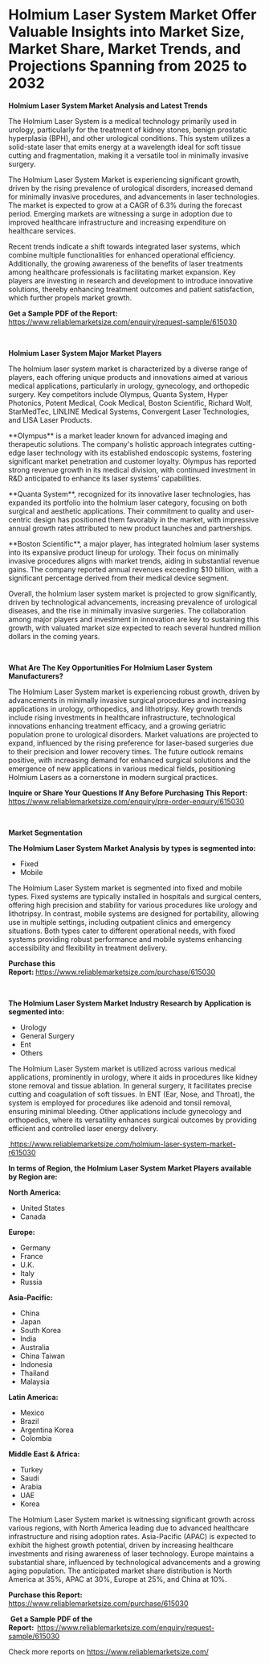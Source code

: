 <p><h1>Holmium Laser System Market Offer Valuable Insights into Market Size, Market Share, Market Trends, and Projections Spanning from 2025 to 2032</h1></p><p><strong>Holmium Laser System Market Analysis and Latest Trends</strong></p>
<p><p>The Holmium Laser System is a medical technology primarily used in urology, particularly for the treatment of kidney stones, benign prostatic hyperplasia (BPH), and other urological conditions. This system utilizes a solid-state laser that emits energy at a wavelength ideal for soft tissue cutting and fragmentation, making it a versatile tool in minimally invasive surgery.</p><p>The Holmium Laser System Market is experiencing significant growth, driven by the rising prevalence of urological disorders, increased demand for minimally invasive procedures, and advancements in laser technologies. The market is expected to grow at a CAGR of 6.3% during the forecast period. Emerging markets are witnessing a surge in adoption due to improved healthcare infrastructure and increasing expenditure on healthcare services.</p><p>Recent trends indicate a shift towards integrated laser systems, which combine multiple functionalities for enhanced operational efficiency. Additionally, the growing awareness of the benefits of laser treatments among healthcare professionals is facilitating market expansion. Key players are investing in research and development to introduce innovative solutions, thereby enhancing treatment outcomes and patient satisfaction, which further propels market growth.</p></p>
<p><strong>Get a Sample PDF of the Report:&nbsp;</strong> <a href="https://www.reliablemarketsize.com/enquiry/request-sample/615030?utm_campaign=2445&utm_medium=2&utm_source=Github&utm_content=ia&utm_term=24032025&utm_id=holmium-laser-system">https://www.reliablemarketsize.com/enquiry/request-sample/615030</a></p>
<p>&nbsp;</p>
<p><strong>Holmium Laser System Major Market Players</strong></p>
<p><p>The holmium laser system market is characterized by a diverse range of players, each offering unique products and innovations aimed at various medical applications, particularly in urology, gynecology, and orthopedic surgery. Key competitors include Olympus, Quanta System, Hyper Photonics, Potent Medical, Cook Medical, Boston Scientific, Richard Wolf, StarMedTec, LINLINE Medical Systems, Convergent Laser Technologies, and LISA Laser Products.</p><p>**Olympus** is a market leader known for advanced imaging and therapeutic solutions. The company's holistic approach integrates cutting-edge laser technology with its established endoscopic systems, fostering significant market penetration and customer loyalty. Olympus has reported strong revenue growth in its medical division, with continued investment in R&D anticipated to enhance its laser systems' capabilities.</p><p>**Quanta System**, recognized for its innovative laser technologies, has expanded its portfolio into the holmium laser category, focusing on both surgical and aesthetic applications. Their commitment to quality and user-centric design has positioned them favorably in the market, with impressive annual growth rates attributed to new product launches and partnerships.</p><p>**Boston Scientific**, a major player, has integrated holmium laser systems into its expansive product lineup for urology. Their focus on minimally invasive procedures aligns with market trends, aiding in substantial revenue gains. The company reported annual revenues exceeding $10 billion, with a significant percentage derived from their medical device segment.</p><p>Overall, the holmium laser system market is projected to grow significantly, driven by technological advancements, increasing prevalence of urological diseases, and the rise in minimally invasive surgeries. The collaboration among major players and investment in innovation are key to sustaining this growth, with valuated market size expected to reach several hundred million dollars in the coming years.</p></p>
<p>&nbsp;</p>
<p><strong>What Are The Key Opportunities For Holmium Laser System Manufacturers?</strong></p>
<p><p>The Holmium Laser System market is experiencing robust growth, driven by advancements in minimally invasive surgical procedures and increasing applications in urology, orthopedics, and lithotripsy. Key growth trends include rising investments in healthcare infrastructure, technological innovations enhancing treatment efficacy, and a growing geriatric population prone to urological disorders. Market valuations are projected to expand, influenced by the rising preference for laser-based surgeries due to their precision and lower recovery times. The future outlook remains positive, with increasing demand for enhanced surgical solutions and the emergence of new applications in various medical fields, positioning Holmium Lasers as a cornerstone in modern surgical practices.</p></p>
<p><strong>Inquire or Share Your Questions If Any Before Purchasing This Report:</strong> <a href="https://www.reliablemarketsize.com/enquiry/pre-order-enquiry/615030?utm_campaign=2445&utm_medium=2&utm_source=Github&utm_content=ia&utm_term=24032025&utm_id=holmium-laser-system">https://www.reliablemarketsize.com/enquiry/pre-order-enquiry/615030</a></p>
<p>&nbsp;</p>
<p><strong>Market Segmentation</strong></p>
<p><strong>The Holmium Laser System Market Analysis by types is segmented into:</strong></p>
<p><ul><li>Fixed</li><li>Mobile</li></ul></p>
<p><p>The Holmium Laser System market is segmented into fixed and mobile types. Fixed systems are typically installed in hospitals and surgical centers, offering high precision and stability for various procedures like urology and lithotripsy. In contrast, mobile systems are designed for portability, allowing use in multiple settings, including outpatient clinics and emergency situations. Both types cater to different operational needs, with fixed systems providing robust performance and mobile systems enhancing accessibility and flexibility in treatment delivery.</p></p>
<p><strong>Purchase this Report:&nbsp;</strong><a href="https://www.reliablemarketsize.com/purchase/615030?utm_campaign=2445&utm_medium=2&utm_source=Github&utm_content=ia&utm_term=24032025&utm_id=holmium-laser-system">https://www.reliablemarketsize.com/purchase/615030</a></p>
<p>&nbsp;</p>
<p><strong>The Holmium Laser System Market Industry Research by Application is segmented into:</strong></p>
<p><ul><li>Urology</li><li>General Surgery</li><li>Ent</li><li>Others</li></ul></p>
<p><p>The Holmium Laser System market is utilized across various medical applications, prominently in urology, where it aids in procedures like kidney stone removal and tissue ablation. In general surgery, it facilitates precise cutting and coagulation of soft tissues. In ENT (Ear, Nose, and Throat), the system is employed for procedures like adenoid and tonsil removal, ensuring minimal bleeding. Other applications include gynecology and orthopedics, where its versatility enhances surgical outcomes by providing efficient and controlled laser energy delivery.</p></p>
<p><a href="https://www.reliablemarketsize.com/holmium-laser-system-market-r615030?utm_campaign=2445&utm_medium=2&utm_source=Github&utm_content=ia&utm_term=24032025&utm_id=holmium-laser-system">&nbsp;https://www.reliablemarketsize.com/holmium-laser-system-market-r615030</a></p>
<p><strong>In terms of Region, the Holmium Laser System Market Players available by Region are:</strong></p>
<p>
    <p> <strong> North America: </strong>
        <ul>
            <li>United States</li>
            <li>Canada</li>
        </ul>
        </p> 
    <p> <strong> Europe: </strong>
        <ul>
            <li>Germany</li>
            <li>France</li>
            <li>U.K.</li>
            <li>Italy</li>
            <li>Russia</li>
        </ul>
        </p> 
    <p> <strong> Asia-Pacific: </strong>
        <ul>
            <li>China</li>
            <li>Japan</li>
            <li>South Korea</li>
            <li>India</li>
            <li>Australia</li>
            <li>China Taiwan</li>
            <li>Indonesia</li>
            <li>Thailand</li>
            <li>Malaysia</li>
        </ul>
        </p> 
    <p> <strong> Latin America: </strong>
        <ul>
            <li>Mexico</li>
            <li>Brazil</li>
            <li>Argentina Korea</li>
            <li>Colombia</li>
        </ul>
        </p> 
    <p> <strong> Middle East & Africa: </strong>
        <ul>
            <li>Turkey</li>
            <li>Saudi</li>
            <li>Arabia</li>
            <li>UAE</li>
            <li>Korea</li>
        </ul>
    </p>
    </p>
<p><p>The Holmium Laser System market is witnessing significant growth across various regions, with North America leading due to advanced healthcare infrastructure and rising adoption rates. Asia-Pacific (APAC) is expected to exhibit the highest growth potential, driven by increasing healthcare investments and rising awareness of laser technology. Europe maintains a substantial share, influenced by technological advancements and a growing aging population. The anticipated market share distribution is North America at 35%, APAC at 30%, Europe at 25%, and China at 10%.</p></p>
<p><strong>Purchase this Report: </strong><a href="https://www.reliablemarketsize.com/purchase/615030?utm_campaign=2445&utm_medium=2&utm_source=Github&utm_content=ia&utm_term=24032025&utm_id=holmium-laser-system">https://www.reliablemarketsize.com/purchase/615030</a></p>
<p>&nbsp;<strong>Get a Sample PDF of the Report:&nbsp;&nbsp;</strong><a href="https://www.reliablemarketsize.com/enquiry/request-sample/615030?utm_campaign=2445&utm_medium=2&utm_source=Github&utm_content=ia&utm_term=24032025&utm_id=holmium-laser-system">https://www.reliablemarketsize.com/enquiry/request-sample/615030</a></p>
<p><strong></strong></p>
<p>Check more reports on <a href="https://www.reliablemarketsize.com/?utm_campaign=2445&utm_medium=2&utm_source=Github&utm_content=ia&utm_term=24032025&utm_id=holmium-laser-system">https://www.reliablemarketsize.com/</a></p>